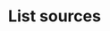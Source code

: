 ---
content-type: "api-endpoint"
endpoint: "sources"
key: "list-sources"
version: "4"
order: 3


title: "List sources"
method: "get"
short-url: |
  /v{{ object.version }}{{ object.endpoint-url }}
full-url: |
  {{ api.base-url }}{{ endpoint.short-url | flatify }}
short: "{{ api.core-objects.sources.list.description }}"
description: "{{ api.core-objects.sources.list.description }}"


returns: "An array of [sources]({{ api.core-objects.sources.object }}), including paused and deleted sources."


examples:
  - type: "request"
    language: "curl"
    code: |
      curl -X {{ endpoint.method | upcase }} {{ endpoint.full-url | flatify | strip_newlines }}
           -H "Authorization: Bearer <ACCESS_TOKEN>" 
           -H "Content-Type: application/json"
  - type: "response"
    language: "json"
    code: |
      [
         {
            "properties":{
               "frequency_in_minutes":"30",
               "image_version":"1.latest",
               "start_date":"2017-01-01T00:00:00Z"
            },
            "updated_at":"2018-02-06T18:04:59Z",
            "name":"hubspot_api_test",
            "type":"platform.hubspot",
            "deleted_at":"2018-02-06T18:04:58Z",
            "system_paused_at":null,
            "stitch_client_id":<ACCOUNT_ID>,
            "paused_at":null,
            "id":<SOURCE_ID>,
            "display_name":"HubSpot",
            "created_at":"2018-02-06T16:25:06Z",
            "report_card":{
               "type":"platform.hubspot",
               "current_step":2,
               "steps":[
                  {
                     "type":"form",
                     "properties":[ ... ]
                  },
                  {
                     "type":"oauth",
                     "properties":[ ... ]
                  },
                  {
                     "type":"discover_schema",
                     "properties":[  ]
                  },
                  {
                     "type":"field_selection",
                     "properties":[  ]
                  },
                  {
                     "type":"fully_configured",
                     "properties":[  ]
                  }
               ],
               "current_step_hints":{  
                  "js":{
                     "function":"authorizeSource",
                     "options":{  
                        "id":<SOURCE_ID>
                     }
                  }
               }
            }
         },
         {  
            "properties":{
               "frequency_in_minutes":"30",
               "image_version":"1.latest",
               "start_date":"2017-01-01T00:00:00Z"
            },
            "updated_at":"2018-02-06T18:12:41Z",
            "name":"hubspot",
            "type":"platform.hubspot",
            "deleted_at":null,
            "system_paused_at":null,
            "stitch_client_id":<ACCOUNT_ID>,
            "paused_at":null,
            "id":<SOURCE_ID>,
            "display_name":"HubSpot",
            "created_at":"2018-02-06T18:12:41Z",
            "report_card":{
               "type":"platform.hubspot",
               "current_step":2,
               "steps":[  
                  {
                     "type":"form",
                     "properties":[ ... ]
                  },
                  {
                     "type":"oauth",
                     "properties":[ ... ]
                  },
                  {
                     "type":"discover_schema",
                     "properties":[  ]
                  },
                  {
                     "type":"field_selection",
                     "properties":[  ]
                  },
                  {
                     "type":"fully_configured",
                     "properties":[  ]
                  }
               ],
               "current_step_hints":{
                  "js":{
                     "function":"authorizeSource",
                     "options":{  
                        "id":<SOURCE_ID>
                     }
                  }
               }
            }
         },
         {  
            "properties":{
               "frequency_in_minutes":"30",
               "image_version":"1.latest",
               "start_date":"2017-01-01T00:00:00Z"
            },
            "updated_at":"2018-02-06T18:10:44Z",
            "name":"salesforce_api_test",
            "type":"platform.salesforce",
            "deleted_at":"2018-02-06T18:05:06Z",
            "system_paused_at":null,
            "stitch_client_id":<ACCOUNT_ID>,
            "paused_at":null,
            "id":<SOURCE_ID>,
            "display_name":"Salesforce",
            "created_at":"2018-02-06T17:36:02Z",
            "report_card":{
               "type":"platform.salesforce",
               "current_step":1,
               "steps":[
                  {  
                     "type":"form",
                     "properties":[ ... ]
                  },
                  {  
                     "type":"oauth",
                     "properties":[ ... ]
                  },
                  {  
                     "type":"discover_schema",
                     "properties":[  ]
                  },
                  {  
                     "type":"field_selection",
                     "properties":[  ]
                  },
                  {  
                     "type":"fully_configured",
                     "properties":[  ]
                  }
               ],
               "current_step_hints":{
                  "api":{
                     "method":"PUT",
                     "url":"{{ endpoint.short-url | flatify | strip_newlines }}{id}"
                  }
               }
            }
         },
         {  
            "properties":{
               "frequency_in_minutes":"30",
               "image_version":"1.latest",
               "start_date":"2017-01-01T00:00:00Z"
            },
            "updated_at":"2018-02-06T18:05:30Z",
            "name":"salesforce_api_test",
            "type":"platform.salesforce",
            "deleted_at":null,
            "system_paused_at":null,
            "stitch_client_id":<ACCOUNT_ID>,
            "paused_at":null,
            "id":<SOURCE_ID>,
            "display_name":"Salesforce",
            "created_at":"2018-02-06T18:05:30Z",
            "report_card":{
               "type":"platform.salesforce",
               "current_step":1,
               "steps":[
                  {
                     "type":"form",
                     "properties":[ ... ]
                  },
                  {
                     "type":"oauth",
                     "properties":[ ... ]
                  },
                  {
                     "type":"discover_schema",
                     "properties":[  ]
                  },
                  {
                     "type":"field_selection",
                     "properties":[  ]
                  },
                  {
                     "type":"fully_configured",
                     "properties":[  ]
                  }
               ],
               "current_step_hints":{
                  "api":{
                     "method":"PUT",
                     "url":"{{ endpoint.short-url | flatify | strip_newlines }}{id}"
                  }
               }
            }
         }
      ]

---